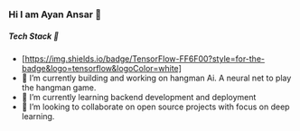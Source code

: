 ### Hi I am Ayan Ansar :wave:

<!--
**Ayan-Ansar/ayan-ansar** is a ✨ _special_ ✨ repository because its `README.md` (this file) appears on your GitHub profile.

Here are some ideas to get you started:-->

##### Tech Stack 🤖

- [https://img.shields.io/badge/TensorFlow-FF6F00?style=for-the-badge&logo=tensorflow&logoColor=white]
- 🔭 I’m currently building and working on hangman Ai. A neural net to play the hangman game. 
- 🌱 I’m currently learning backend development and deployment 
- 👯 I’m looking to collaborate on open source projects with focus on deep learning. 
